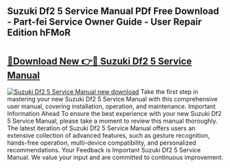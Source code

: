 ## Suzuki Df2 5 Service Manual PDf Free Download - Part-fei Service Owner Guide - User Repair Edition hFMoR

# <h2><a href="http://bc70988.oget.top/?id=Suzuki+Df2+5+Service+Manual">🔗Download New 👉🔴 Suzuki Df2 5 Service Manual</a></h2>

[![Suzuki Df2 5 Service Manual new download](https://i.imgur.com/5g1atiW.png)](http://bc70988.oget.top/?id=Suzuki+Df2+5+Service+Manual)
Take the first step in mastering your new Suzuki Df2 5 Service Manual with this comprehensive user manual, covering installation, operation, and maintenance. Important Information Ahead To ensure the best experience with your new Suzuki Df2 5 Service Manual, please take a moment to review this manual thoroughly. The latest iteration of Suzuki Df2 5 Service Manual offers users an extensive collection of advanced features, such as gesture recognition, hands-free operation, multi-device compatibility, and personalized recommendations. Your Feedback is Important Suzuki Df2 5 Service Manual. We value your input and are committed to continuous improvement.
